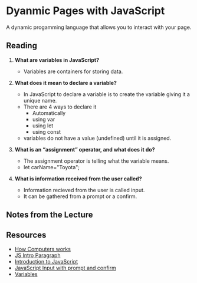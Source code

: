# Dyanmic Pages with JavaScript

A dynamic progamming language that allows you to interact with your page.  

## Reading

1. **What are variables in JavaScript?**
   - Variables are containers for storing data.  
2. **What does it mean to declare a variable?**
    - In JavaScript to declare a variable is to create the variable giving it a unique name. 
    - There are 4 ways to declare it
      - Automatically
      - using var
      - using let
      - using const
    - variables do not have a value (undefined) until it is assigned.
3. **What is an “assignment” operator, and what does it do?**
   - The assignment operator is telling what the variable means.  
   - let carName="Toyota";

4. **What is information received from the user called?**
   - Information recieved from the user is called input.
   - It can be gathered from a prompt or a confirm.

## Notes from the Lecture



## Resources

- [How Computers works](https://www.youtube.com/playlist?list=PLzdnOPI1iJNcsRwJhvksEo1tJqjIqWbN-)
- [JS Intro Paragraph](https://developer.mozilla.org/en-US/docs/Web/JavaScript)
- [Introduction to JavaScript](https://code-maven.com/introduction-to-javascript)
- [JavaScript Input with prompt and confirm](https://code-maven.com/javascript-input-with-prompt-and-confirm)
- [Variables](https://www.w3schools.com/js/js_variables.asp)